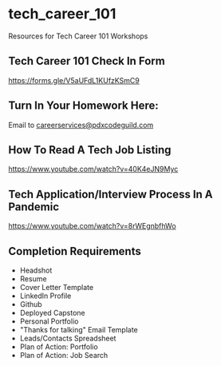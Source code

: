 # tech_career_101
Resources for Tech Career 101 Workshops

## Tech Career 101 Check In Form

https://forms.gle/V5aUFdL1KUfzKSmC9

## Turn In Your Homework Here:

Email to careerservices@pdxcodeguild.com

## How To Read A Tech Job Listing

https://www.youtube.com/watch?v=40K4eJN9Myc

## Tech Application/Interview Process In A Pandemic

https://www.youtube.com/watch?v=8rWEgnbfhWo

## Completion Requirements

- Headshot
- Resume
- Cover Letter Template
- LinkedIn Profile
- Github
- Deployed Capstone
- Personal Portfolio
- "Thanks for talking" Email Template
- Leads/Contacts Spreadsheet
- Plan of Action: Portfolio
- Plan of Action: Job Search
